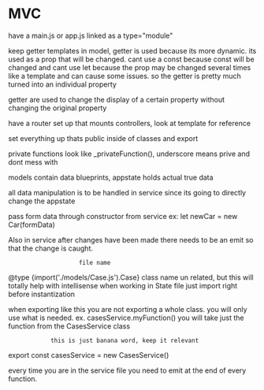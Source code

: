 # MVC

have a main.js or app.js linked as a type="module"

keep getter templates in model, getter is used because its more dynamic. its used as a prop that will be changed.
cant use a const because const will be changed and cant use let because the prop may be changed several times like a template and
can cause some issues. so the getter is pretty much turned into an individual property

getter are used to change the display of a certain property without changing the original property

have a router set up that mounts controllers, look at template for reference

set everything up thats public inside of classes and export

private functions look like _privateFunction(), underscore means prive and dont mess with

models contain data blueprints, appstate holds actual true data

all data manipulation is to be handled in service since its going to directly change the appstate

pass form data through constructor from service
ex: let newCar = new Car(formData)

Also in service after changes have been made there needs to be an emit so that
the change is caught. 

                        file name       
@type {import('./models/Case.js').Case}
                                    class name
un related, but this will totally help with intellisense when working in State file
just import right before instantization


when exporting like this you are not exporting a whole class. you will only use what is needed.
ex.
        casesService.myFunction() you will take just the function from the CasesService class

                this is just banana word, keep it relevant       
export const casesService = new CasesService()

every time you are in the service file you need to emit at the end of every function.

